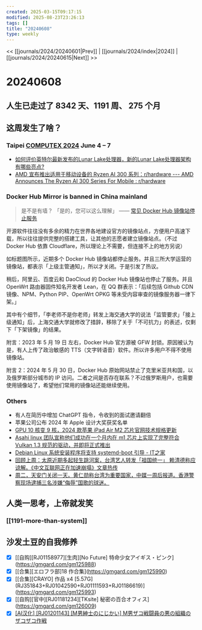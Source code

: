 ```yaml
---
created: 2025-03-15T09:17:15
modified: 2025-08-23T23:26:13
tags: []
title: "20240608"
type: weekly
---
```


<< [[journals/2024/20240601|Prev]] | [[journals/2024/index|2024]] | [[journals/2024/20240615|Next]] >>

# 20240608

## 人生已走过了 8342 天、1191 周、 275 个月

## 这周发生了啥？

### Taipei [COMPUTEX 2024](https://www.computextaipei.com.tw/en/menu/49A948920FF33BE2D0636733C6861689/info.html) June 4 – 7

- [如何评价英特尔最新发布的Lunar Lake处理器，新的Lunar Lake处理器架构有哪些亮点?](https://www.zhihu.com/question/658124769)
- [AMD 宣布推出适用于移动设备的 Ryzen AI 300 系列：r/hardware --- AMD Announces The Ryzen AI 300 Series For Mobile : r/hardware](https://www.reddit.com/r/hardware/comments/1d76qvq/amd_announces_the_ryzen_ai_300_series_for_mobile/)

### Docker Hub Mirror is banned in China mainland

> 是不是有墙？
 「是的，您可以这么理解」
  —— [常见 Docker Hub 镜像站停止服务](https://t.me/gledos_microblogging/1769)

开源软件往往没有多余的精力在世界各地建设官方的镜像站点，方便用户高速下载，所以往往提供完整的搭建工具，让其他的志愿者建立镜像站点。（不过 Docker Hub 依靠 Cloudflare，所以理论上不需要，但连接不上的地方另说）

如标题图所示，近期多个 Docker Hub 镜像站都停止服务。并且三所大学运营的镜像站，都表示「上级主管通知」，所以才关闭。于是引发了热议。

稍后，阿里云、百度云和 DaoCloud 的 Docker Hub 镜像站也停止了服务。并且 OpenWrt 路由器固件知名开发者 Lean，在 QQ 群表示：「后续包括 Github CDN 镜像、NPM、Python PIP、OpenWrt OPKG 等未受内容审查的镜像服务器一律下架。」

其中有个细节，「李老师不是你老师」转发上海交通大学的说法「监管要求」「接上级通知」后，上海交通大学就修改了措辞，移除了关于「不可抗力」的表述，仅剩下「下架镜像」的结果。

附言：2023 年 5 月 19 日 左右，Docker Hub 官方源被 GFW 封锁。原因被认为是，有人上传了政治敏感的 TTS（文字转语音）软件。所以许多用户不得不使用镜像站。

附言 2：2024 年 5 月 30 日，Docker Hub 原始网站禁止了克里米亚共和国，以及俄罗斯部分城市的 IP 访问。二者之间是否存在联系？不过俄罗斯用户，也需要使用镜像站了，希望他们常用的镜像站还能继续使用。

### Others

- 有人在简历中增加 ChatGPT 指令，令收到的面试邀请翻倍
- 苹果公司公布 2024 年 Apple 设计大奖获奖名单
- [GPU 10 核变 9 核，2024 款苹果 iPad Air M2 芯片官网技术规格更新](https://www.ithome.com/0/772/470.htm)
- [Asahi linux 团队宣称他们成功在一个月内在 m1 芯片上实现了完整符合 Vulkan 1.3 规范的驱动，并即将正式推出](https://rosenzweig.io/blog/vk13-on-the-m1-in-1-month.html)
- [Debian Linux 系统安装程序将支持 systemd-boot 引导 - IT之家](https://www.ithome.com/0/773/267.htm)
- [回顾上周：太原近期多起轻生跳河案，台湾艺人转发「祖国统一」 赖清德称应谅解。《中文互联网正在加速崩塌》文章热传](https://mailchi.mp/aa3c5ae96b0d/ot45ikfh2y-17383798)
- [周二，天安门关闭一天。黄仁勋称台湾为重要国家，中媒一周后报道。香港警察现场逮捕三名涉嫌“侮辱”国歌的球迷。](https://mailchi.mp/17688f1ca7df/ot45ikfh2y-17387010)

## 人类一思考，上帝就发笑

### [[1191-more-than-system]]

## 沙发土豆的自我修养

- [x] [[自购]\[RJ01158977]\[生肉]\[No Future] 特命少女アイギス・ピンク](https://gmgard.com/gm125988)
- [x] [[合集]\[エロフラ部]18 作合集](https://gmgard.com/gm125990)
- [x] [[合集]\[CRAYO] 作品 x4 [5.57G] (RJ351843+RJ01042590+RJ01111593+RJ01186619)](https://gmgard.com/gm125993)
- [x] [[自购]\[官中]\[RJ01181234]\[TKsite] 秘密の百合オフィス](https://gmgard.com/gm126009)
- [x] [[AI汉化] [RJ01201143] [M男紳士のにじかい] M男ザコ戦闘員の悪の組織のザコザコ作戦](https://gmgard.com/gm126020)
